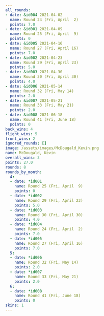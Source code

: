 ```yaml
---
all_rounds:
- date: &id004 2021-04-02
  name: Round 24 (Fri, April  2)
  points: 7.0
- date: &id001 2021-04-09
  name: Round 25 (Fri, April  9)
  points: 0
- date: &id005 2021-04-16
  name: Round 27 (Fri, April 16)
  points: 7.0
- date: &id002 2021-04-23
  name: Round 29 (Fri, April 23)
  points: 5.0
- date: &id003 2021-04-30
  name: Round 30 (Fri, April 30)
  points: 4.0
- date: &id006 2021-05-14
  name: Round 32 (Fri, May 14)
  points: 2.0
- date: &id007 2021-05-21
  name: Round 33 (Fri, May 21)
  points: 2.0
- date: &id008 2021-06-18
  name: Round 41 (Fri, June 18)
  points: 0
back_wins: 4
flight_wins: 5
front_wins: 2
ignored_rounds: []
image: /assets/images/McDougald_Kevin.png
name: McDougald, Kevin
overall_wins: 3
points: 27.0
rounds: 8
rounds_by_month:
  4:
  - date: *id001
    name: Round 25 (Fri, April  9)
    points: 0
  - date: *id002
    name: Round 29 (Fri, April 23)
    points: 5.0
  - date: *id003
    name: Round 30 (Fri, April 30)
    points: 4.0
  - date: *id004
    name: Round 24 (Fri, April  2)
    points: 7.0
  - date: *id005
    name: Round 27 (Fri, April 16)
    points: 7.0
  5:
  - date: *id006
    name: Round 32 (Fri, May 14)
    points: 2.0
  - date: *id007
    name: Round 33 (Fri, May 21)
    points: 2.0
  6:
  - date: *id008
    name: Round 41 (Fri, June 18)
    points: 0
skins: 1
---
```

